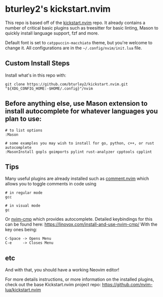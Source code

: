 # bturley2's kickstart.nvim

This repo is based off of the [kickstart.nvim](https://github.com/nvim-lua/kickstart.nvim) repo. It already contains a number of critical basic plugins such as treesitter for basic linting, Mason to quickly install language support, fzf and more.

Default font is set to `catppuccin-macchiato` theme, but you're welcome to change it. All configurations are in the `~/.config/nvim/init.lua` file.
## Custom Install Steps 

Install what's in this repo with:
```
git clone https://github.com/bturley2/kickstart.nvim.git "${XDG_CONFIG_HOME:-$HOME/.config}"/nvim
```

## Before anything else, use Mason extension to install autocomplete for whatever languages you plan to use:
```
# to list options
:Mason

# some examples you may wish to install for go, python, c++, or rust autocomplete
:MasonInstall gopls goimports pylint rust-analyzer cpptools cpplint
```

## Tips

Many useful plugins are already installed such as [comment.nvim](https://github.com/numToStr/Comment.nvim) which allows you to toggle comments in code using
```
# in regular mode
gcc

# in visual mode
gc
```

Or [nvim-cmp](https://github.com/hrsh7th/nvim-cmp) which provides autocomplete. Detailed keybindings for this can be found here: https://linovox.com/install-and-use-nvim-cmp/ 
With the key ones being:
```
C-Space -> Opens Menu
C-e     -> Closes Menu
```

## etc

And with that, you should have a working Neovim editor! 

For more details instructions, or more information on the installed plugins, check out the base Kickstart.nvim project repo: https://github.com/nvim-lua/kickstart.nvim

